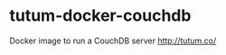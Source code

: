 tutum-docker-couchdb
====================

Docker image to run a CouchDB server  http://tutum.co/  
